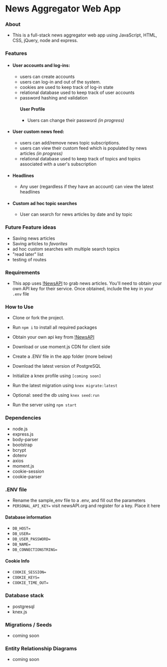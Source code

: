 # News Aggregator Web App

### About

- This is a full-stack news aggregator web app using JavaScript, HTML, CSS, jQuery, node and express.

### Features

- #### User accounts and log-ins: 
	- users can create accounts
	- users can log-in and out of the system. 
	- cookies are used to keep track of log-in state
	- relational database used to keep track of user accounts
	- password hashing and validation
		#### User Profile
		- Users can change their password *(in progress)*
- #### User custom news feed:
	- users can add/remove news topic subscriptions.
	- users can view their custom feed which is populated by news articles *(in progress)*
	- relational database used to keep track of topics and topics associated with a user's subscription
- #### Headlines
	- Any user (regardless if they have an account) can view the latest headlines
- #### Custom ad hoc topic searches
	- User can search for news articles by date and by topic

### Future Feature ideas

- Saving news articles
- Saving articles to *favorites*
- ad hoc custom searches with multiple search topics
- "read later" list
- testing of routes

### Requirements

- This app uses [!NewsAPI](https://newsapi.org/) to grab news articles. You'll need to obtain your own API key for their service. Once obtained, include the key in your `.env` file

### How to Use

- Clone or fork the project.
- Run `npm i` to install all required packages
- Obtain your own api key from [!NewsAPI](https://newsapi.org/)
- Download or use moment.js CDN for client side
- Create a .ENV file in the app folder (more below)

- Download the latest version of PostgreSQL
- Initialize a knex profile using `[coming soon]`
- Run the latest migration using `knex migrate:latest`
- Optional: seed the db using `knex seed:run`
- Run the server using `npm start`

### Dependencies

- node.js
- express.js
- body-parser
- bootstrap
- bcrypt
- dotenv
- axios
- moment.js
- cookie-session
- cookie-parser

### .ENV file

- Rename the sample_env file to a .env, and fill out the parameters
- `PERSONAL_API_KEY=` visit newsAPI.org and register for a key. Place it here

#### Database information
- `DB_HOST=` 
- `DB_USER=`
- `DB_USER_PASSWORD=`
- `DB_NAME=`
- `DB_CONNECTIONSTRING=`

#### Cookie Info
- `COOKIE_SESSION=`
- `COOKIE_KEYS=`
- `COOKIE_TIME_OUT=`

### Database stack

- postgresql
- knex.js

### Migrations / Seeds

- coming soon

### Entity Relationship Diagrams

- coming soon
